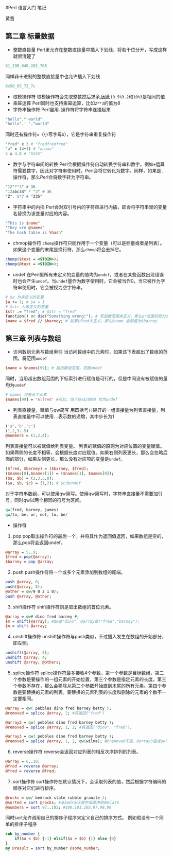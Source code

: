 <!--Markdown-->
#Perl 语言入门 笔记

黄晋

## 第二章 标量数据

+ 整数直接量
Perl里允许在整数直接量中插入下划线，将若干位分开，写成这样就很清楚了
```Perl
61_298_040_283_768
```
同样非十进制的整数直接量中也允许插入下划线
```Perl
0x50_65_72_7c
```
+ 取模操作符
取模操作符会先取整数然后求余,因此`10.5%3.2`和`10%3`是相同的值
+ 乘幂运算
Perl同时也支持乘幂运算，比如`2**3`的值为8
+ 字符串操作符
Perl里用`.`操作符将字符串连接起来
```Perl
"hello"." world"
"hello".' '."world"
```
同时还有操作符`x`（小写字母x），它是字符串重复操作符
```Perl
"fred" x 3 # "fredfredfred"
"a" x (4+1) # "aaaaa"
5 x 4.8 # "5555"
```
+ 数字与字符串间的转换
Perl会根据操作符自动转换字符串和数字。例如`+`运算符需要数字，因此对字符串使用时，Perl会将它转化为数字。同样，如果是`.`操作符，那么Perl会将数字转为字符串。
```Perl
"12"*"3" # 36
"12abc34" * "3" # 36
"Z". 5*7 # "Z35"
```
+ 字符串中的内插
Perl会对双引号内的字符串进行内插，即会将字符串里的变量名替换为该变量对应的内容。
```Perl
"This is $name"
"They are @names"
"The hash table is %hash"
```
+ chmop操作符
`chomp`操作符只能作用于一个变量（可以是标量或者是列表）。如果这个变量的末尾是换行符，那么`chmop`将会去掉它。
```Perl
chomp($text = <STDIN>);
chomp(@text = <STDIN>);
```
+ undef
在Perl里所有未定义的变量的值均为`undef`，或者在某些函数出现错误时也会产生`undef`。当`undef`量作为数字使用时，它会被当作0，当它被作为字符串使用时，它会被视为空字符串。
```Perl
# $a 为未定义的变量
$a += 1; # $a = 1
# $str 为未定义的变量
$str .= "fred"; # $str = "fred"
function() or die("Something wrong!"); # 若函数范围未定义，那么or后面的部分会被执行
$name = $fred // $barney; # 如果$fred未定义，那么$name 会赋值为$barney
```

## 第三章 列表与数组

+ 访问数组元素与数组索引
当访问数组中的元素时，如果该下表超出了数组的范围，将范围`undef`
```Perl
$name = $names[99]; # 超出数组范围，范围undef
```
同时，当用超出数组范围的下标索引进行赋值是可行的，但是中间没有被赋值的量均为`undef`
```Perl
# names 只有三个元素
$names[99] = 'Alfred' #可以，但下标从3到98 均为undef
```
+ 列表直接量，赋值与qw简写
用圆括号`()`隔开的一组直接量为列表直接量，列表直接量中可以使用`..`表示数的递增，其中步长为1
```Perl
('a','b','c')
(1,2,3..5)
@numbers = (1,2,4);
```
列表直接量可以被赋值给列表变量。
列表的赋值的原则为对应位置的变量赋值。如果两侧的长度不相等，会根据长度对应赋值。如果右侧列表更长，那么会忽略后面的部分，如果左侧更长，那么没有对应项的变量是`undef`。
```Perl
($fred, $barney) = ($barney, $fred);
($names[0],$names[1]) = ($names[1], $names[0]);
($a, $b) = (2,3,5,8);
($a, $b, $c) = (1,2); # $c为undef
```
对于字符串数组，可以使用qw简写。使用qw简写时，字符串直接量不需要加引号，同时qw以两个相同的符号为区间。
```Perl
qw(fred, barney, james)
qw/to, be, or, not, to, be/
```
+ 操作符
1. pop
pop取出操作符的最后一个，并将其作为返回值返回，如果数组是空的，那么pop将会返回undef。
```Perl
@array = 5..9;
$fred = pop(@array);
$barney = pop @array;
```
2. push
push操作符将一个或多个元素添加到数组的尾端。
```Perl
push @array, 0;
push(@array, 8);
@other = qw/9 0 2 1 0/;
push @array, @other;
```
3. shift操作符
shift操作符则是取出数组的首位元素。
```Perl
@array = qw# dino fred barney #;
$m = shift(@array); #$m是"dino", @array是("fred","barney");
$n = shift @array;
```
4. unshift操作符
unshift操作符与push类似，不过插入发生在数组的开始部分，即左侧。
```Perl
unshift(@array, 5);
unshift @array, 4;
unshift @array, @others;
```
5. splice操作符
splice操作符最多接收4个参数，第一个参数是目标数组，第二个参数是要操作的一组元素的开始位置，第三个参数是指定元素的长度。第三个参数不存在，那么会移除从第二个参数开始直到末尾的所有元素。第四个参数是要替换的元素的列表。要替换的元素列表的长度和删除的元素的个数不一定要相同。
```Perl
@array = qw( pebbles dino fred barney betty );
@removed = splice @array, 2; #将返回("fred")

@array2 = qw( pebbles dino fred barney betty );
@removed = splice @array, 1, 2; #将返回("dino", "fred");

@array3 = qw( pebbles dino fred barney betty );
@removed = splice @array, 1, 2, qw(wilma); #@removed不变，@array3变成qw( pebbles wilma barney betty)
```
6. reverse操作符
reverse会返回对应列表的相反次序排列的列表。
```Perl
@array = 6..10;
@fred = reverse @array;
@fred = reverse @fred;
```
7. sort操作符
sort操作符在默认情况下，会读取列表的值，然后根据字符编码的顺序对它们进行排序。
```Perl
@rocks = qw/ bedrock slate rubble granite /;
@sorted = sort @rocks; #从bedrock按字母顺序排到slate
@numbers = sort 97..102; #100,101,102,97,98,99
```
同时sort允许调用自己的排序子程序来定义自己的排序方式。
例如假设有一个简单的排序子程序
```Perl
sub by_number {
    if($a < $b) {-1} elsif($a > $b) {1} else {0}
}
my @result = sort by_number @some_number;
```

